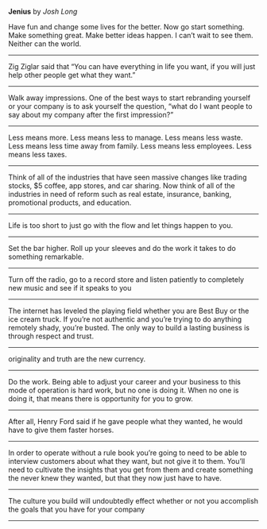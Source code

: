**Jenius** by *Josh Long*

Have fun and change some lives for the better. Now go start something. Make something great. Make better ideas happen. I can’t wait to see them. Neither can the world.

---

Zig Ziglar said that “You can have everything in life you want, if you will just help other people get what they want.”

---

Walk away impressions. One of the best ways to start rebranding yourself or your company is to ask yourself the question, “what do I want people to say about my company after the first impression?”

---

Less means more. Less means less to manage. Less means less waste. Less means less time away from family. Less means less employees. Less means less taxes.

---

Think of all of the industries that have seen massive changes like trading stocks, $5 coffee, app stores, and car sharing. Now think of all of the industries in need of reform such as real estate, insurance, banking, promotional products, and education.

---

Life is too short to just go with the flow and let things happen to you.

---

Set the bar higher. Roll up your sleeves and do the work it takes to do something remarkable.

---

Turn off the radio, go to a record store and listen patiently to completely new music and see if it speaks to you

---

The internet has leveled the playing field whether you are Best Buy or the ice cream truck. If you’re not authentic and you’re trying to do anything remotely shady, you’re busted. The only way to build a lasting business is through respect and trust.

---

originality and truth are the new currency.

---

Do the work. Being able to adjust your career and your business to this mode of operation is hard work, but no one is doing it. When no one is doing it, that means there is opportunity for you to grow.

---

After all, Henry Ford said if he gave people what they wanted, he would have to give them faster horses.

---

In order to operate without a rule book you’re going to need to be able to interview customers about what they want, but not give it to them. You’ll need to cultivate the insights that you get from them and create something the never knew they wanted, but that they now just have to have. 

---

The culture you build will undoubtedly effect whether or not you accomplish the goals that you have for your company

---

